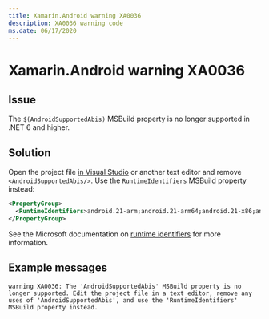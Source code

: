 ```yaml
---
title: Xamarin.Android warning XA0036
description: XA0036 warning code
ms.date: 06/17/2020
---
```

# Xamarin.Android warning XA0036

## Issue

The `$(AndroidSupportedAbis)` MSBuild property is no longer supported
in .NET 6 and higher.

## Solution

Open the project file [in Visual Studio][edit-project-files] or
another text editor and remove `<AndroidSupportedAbis/>`. Use the
`RuntimeIdentifiers` MSBuild property instead:

```xml
<PropertyGroup>
  <RuntimeIdentifiers>android.21-arm;android.21-arm64;android.21-x86;android.21-x64</RuntimeIdentifiers>
</PropertyGroup>
```

See the Microsoft documentation on [runtime identifiers][rids] for more
information.

[edit-project-files]: https://docs.microsoft.com/visualstudio/msbuild/visual-studio-integration-msbuild#edit-project-files-in-visual-studio
[rids]: https://docs.microsoft.com/dotnet/core/rid-catalog

## Example messages

```
warning XA0036: The 'AndroidSupportedAbis' MSBuild property is no longer supported. Edit the project file in a text editor, remove any uses of 'AndroidSupportedAbis', and use the 'RuntimeIdentifiers' MSBuild property instead.
```
